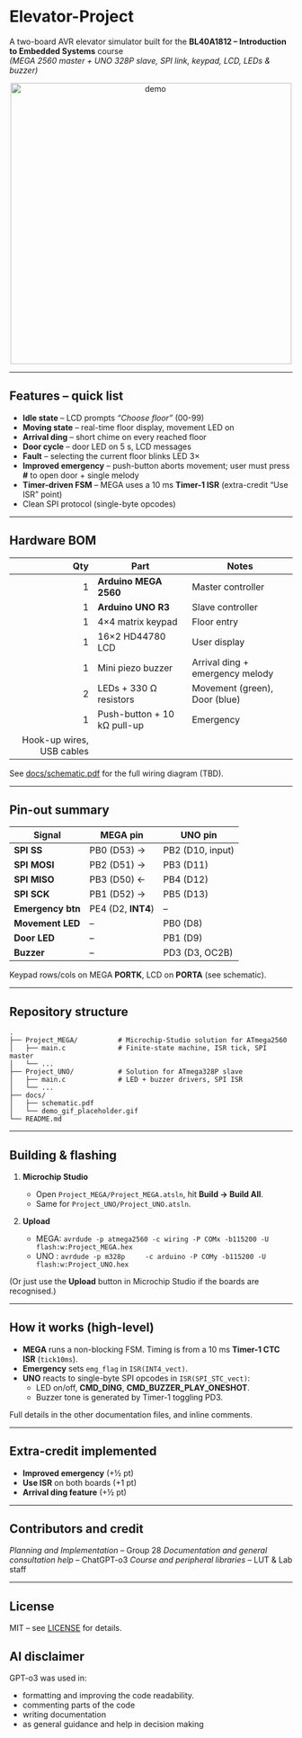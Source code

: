 # Elevator-Project

A two-board AVR elevator simulator built for the **BL40A1812 – Introduction to Embedded Systems** course  
_(MEGA 2560 master + UNO 328P slave, SPI link, keypad, LCD, LEDs & buzzer)_

<p align="center">
  <img src="docs/demo_gif_placeholder.gif" width="500" alt="demo">
</p>

---

## Features – quick list

- **Idle state** – LCD prompts _“Choose floor”_ (00-99)
- **Moving state** – real-time floor display, movement LED on
- **Arrival ding** – short chime on every reached floor
- **Door cycle** – door LED on 5 s, LCD messages
- **Fault** – selecting the current floor blinks LED 3×
- **Improved emergency** – push-button aborts movement; user must press **#** to open door + single melody
- **Timer-driven FSM** – MEGA uses a 10 ms **Timer-1 ISR** (extra-credit “Use ISR” point)
- Clean SPI protocol (single-byte opcodes)

---

## Hardware BOM

|                       Qty | Part                        | Notes                           |
| ------------------------: | --------------------------- | ------------------------------- |
|                         1 | **Arduino MEGA 2560**       | Master controller               |
|                         1 | **Arduino UNO R3**          | Slave controller                |
|                         1 | 4×4 matrix keypad           | Floor entry                     |
|                         1 | 16×2 HD44780 LCD            | User display                    |
|                         1 | Mini piezo buzzer           | Arrival ding + emergency melody |
|                         2 | LEDs + 330 Ω resistors      | Movement (green), Door (blue)   |
|                         1 | Push-button + 10 kΩ pull-up | Emergency                       |
| Hook-up wires, USB cables |

See [docs/schematic.pdf](docs/schematic.pdf) for the full wiring diagram (TBD).

---

## Pin-out summary

| Signal            | MEGA pin           | UNO pin          |
| ----------------- | ------------------ | ---------------- |
| **SPI SS**        | PB0 (D53) →        | PB2 (D10, input) |
| **SPI MOSI**      | PB2 (D51) →        | PB3 (D11)        |
| **SPI MISO**      | PB3 (D50) ←        | PB4 (D12)        |
| **SPI SCK**       | PB1 (D52) →        | PB5 (D13)        |
| **Emergency btn** | PE4 (D2, **INT4**) | –                |
| **Movement LED**  | –                  | PB0 (D8)         |
| **Door LED**      | –                  | PB1 (D9)         |
| **Buzzer**        | –                  | PD3 (D3, OC2B)   |

Keypad rows/cols on MEGA **PORTK**, LCD on **PORTA** (see schematic).

---

## Repository structure

```
.
├── Project_MEGA/          # Microchip-Studio solution for ATmega2560
│   ├── main.c             # Finite-state machine, ISR tick, SPI master
│   └── ...
├── Project_UNO/           # Solution for ATmega328P slave
│   ├── main.c             # LED + buzzer drivers, SPI ISR
│   └── ...
├── docs/
│   ├── schematic.pdf
│   └── demo_gif_placeholder.gif
└── README.md
```

---

## Building & flashing

1. **Microchip Studio**

   - Open `Project_MEGA/Project_MEGA.atsln`, hit **Build → Build All**.
   - Same for `Project_UNO/Project_UNO.atsln`.

2. **Upload**
   - MEGA: `avrdude -p atmega2560 -c wiring -P COMx -b115200 -U flash:w:Project_MEGA.hex`
   - UNO : `avrdude -p m328p     -c arduino -P COMy -b115200 -U flash:w:Project_UNO.hex`

(Or just use the **Upload** button in Microchip Studio if the boards are recognised.)

---

## How it works (high-level)

- **MEGA** runs a non-blocking FSM. Timing is from a 10 ms **Timer-1 CTC ISR** (`tick10ms`).
- **Emergency** sets `emg_flag` in `ISR(INT4_vect)`.
- **UNO** reacts to single-byte SPI opcodes in `ISR(SPI_STC_vect)`:
  - LED on/off, **CMD_DING**, **CMD_BUZZER_PLAY_ONESHOT**.
  - Buzzer tone is generated by Timer-1 toggling PD3.

Full details in the other documentation files, and inline comments.

---

## Extra-credit implemented

- **Improved emergency** (+½ pt)
- **Use ISR** on both boards (+1 pt)
- **Arrival ding feature** (+½ pt)

---

## Contributors and credit

_Planning and Implementation_ – Group 28
_Documentation and general consultation help_ – ChatGPT-o3
_Course and peripheral libraries_ – LUT & Lab staff

---

## License

MIT – see [LICENSE](LICENSE) for details.

## AI disclaimer

GPT-o3 was used in:
- formatting and improving the code readability.
- commenting parts of the code
- writing documentation
- as general guidance and help in decision making
